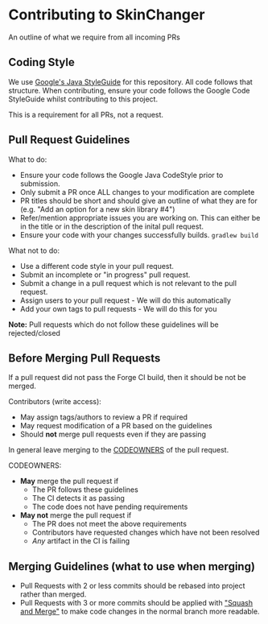 Contributing to SkinChanger
===========================
An outline of what we require from all incoming PRs

Coding Style
------------
We use [Google's Java StyleGuide](https://google.github.io/styleguide/javaguide.html) for this repository. All code follows that structure. When contributing, ensure your code follows the Google Code StyleGuide whilst contributing to this project. 

This is a requirement for all PRs, not a request.

Pull Request Guidelines
-----------------------

What to do:
* Ensure your code follows the Google Java CodeStyle prior to submission.
* Only submit a PR once ALL changes to your modification are complete
* PR titles should be short and should give an outline of what they are for  (e.g. "Add an option for a new skin library #4")
* Refer/mention appropriate issues you are working on. This can either be in the title or in the description of the inital pull request.
* Ensure your code with your changes successfully builds. `gradlew build`

What not to do:
* Use a different code style in your pull request.
* Submit an incomplete or "in progress" pull request.
* Submit a change in a pull request which is not relevant to the pull request.
* Assign users to your pull request - We will do this automatically
* Add your own tags to pull requests - We will do this for you

**Note:**
Pull requests which do not follow these guidelines will be rejected/closed

Before Merging Pull Requests
----------------------------

If a pull request did not pass the Forge CI build, then it should be not be merged.

Contributors (write access):
* May assign tags/authors to review a PR if required
* May request modification of a PR based on the guidelines
* Should **not** merge pull requests even if they are passing

In general leave merging to the [CODEOWNERS](https://github.com/boomboompower/SkinChanger/blob/master/.github/CODEOWNERS) of the pull request.

CODEOWNERS:
* **May** merge the pull request if
  * The PR follows these guidelines
  * The CI detects it as passing
  * The code does not have pending requirements
* **May not** merge the pull request if
  * The PR does not meet the above requirements
  * Contributors have requested changes which have not been resolved
  * *Any* artifact in the CI is failing


Merging Guidelines (what to use when merging)
----------------------------------------------

* Pull Requests with 2 or less commits should be rebased into project rather than merged.
* Pull Requests with 3 or more commits should be applied with ["Squash and Merge"](https://github.com/blog/2141-squash-your-commits) to make code changes in the normal branch more readable.
